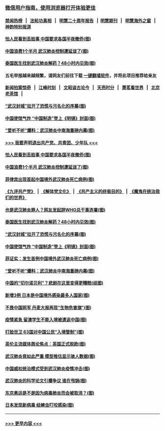 ### [微信用户指南，使用浏览器打开体验更佳](https://github.com/gfw-breaker/banned-news1/blob/master/indexes/wechat-guide.md?t=0)
#### [禁闻热榜](热点新闻.md?t=0)  &nbsp;&nbsp;|&nbsp;&nbsp; [法轮功真相](https://github.com/gfw-breaker/truth/blob/master/README.md?t=0) &nbsp;&nbsp;|&nbsp;&nbsp; [明慧二十周年报告](https://github.com/gfw-breaker/mh-reports/blob/master/README.md?t=0) &nbsp;&nbsp;|&nbsp;&nbsp;[明慧期刊](https://github.com/gfw-breaker/mh-qikan) &nbsp;&nbsp;|&nbsp;&nbsp; [明慧海外之窗](https://github.com/gfw-breaker/mh-news/blob/master/README.md?t=0) &nbsp;&nbsp;|&nbsp;&nbsp; [神韵特别报道](https://github.com/gfw-breaker/mh-news/blob/master/shenyun.md?t=0)
#### [怕人民看到丢脸事 中国要求各国半夜撤侨(图)](../pages/p9/921781.md?t=02032311) 
#### [中国浪费1个半月 武汉肺炎控制遭延误了(图)](../pages/p9/921694.md?t=02032311) 
#### [泰国医生找到武汉肺炎解药？48小时内见效(图)](../pages/p9/921698.md?t=02032311) 
#### 五毛举报越来越频繁，请网友们前往下载 [一键翻墙软件](https://github.com/gfw-breaker/ssr-accounts)，并将此项目推荐给亲友
#### [新闻拍案惊奇](https://github.com/gfw-breaker/banned-news1/blob/master/pages/link4.md) &nbsp;&nbsp;|&nbsp;&nbsp; [江峰时刻](https://github.com/gfw-breaker/banned-news1/blob/master/pages/link4.md) &nbsp;&nbsp;|&nbsp;&nbsp; [文昭谈古论今](https://github.com/gfw-breaker/banned-news1/blob/master/pages/link4.md) &nbsp;&nbsp;|&nbsp;&nbsp; [天亮时分](https://github.com/gfw-breaker/banned-news1/blob/master/pages/link4.md) &nbsp;&nbsp;|&nbsp;&nbsp; [萧茗看世界](https://github.com/gfw-breaker/banned-news1/blob/master/pages/link4.md) &nbsp;&nbsp;|&nbsp;&nbsp; [北京老茶馆](https://github.com/gfw-breaker/banned-news1/blob/master/pages/link4.md) &nbsp;&nbsp;|&nbsp;&nbsp; 
#### [“武汉封城”拉开了恐慌与污名化的序幕(图)](../pages/p9/921702.md?t=02032311) 
#### [中国使馆气炸 “中国制造”登上《明镜》封面(图)](../pages/p9/921685.md?t=02032311) 
#### [“爱听不听”爆料：武汉肺炎中南海重磅内幕(图)](../pages/p9/921649.md?t=02032311) 
#### [>>> 我要声明退出共产党、共青团、少年队 <<<](https://github.com/begood0513/goodnews/blob/master/quit/letter.md) 
#### [怕人民看到丢脸事 中国要求各国半夜撤侨(图)](../pages/p9/921781.md?t=02032311) 
#### [中国浪费1个半月 武汉肺炎控制遭延误了(图)](../pages/p9/921694.md?t=02032311) 
#### [菲律宾出现首起中国境外武汉肺炎死亡病例(图)](../pages/p9/921726.md?t=02032311) 
#### [《九评共产党》](https://github.com/begood0513/9ping.md/blob/master/README.md) &nbsp;|&nbsp; [《解体党文化》](../../../../jtdwh.md/blob/master/README.md)  &nbsp;|&nbsp; [《共产主义的终极目的》](../../../../gczydzjmd.md/blob/master/README.md) &nbsp;|&nbsp; [《魔鬼在统治我们的世界》](../../../../mgztzwmdsj.md/blob/master/README.md) 
#### [也是武汉肺炎罪人？网友发起辞WHO总干事连署(图)](../pages/p9/921705.md?t=02032311) 
#### [泰国医生找到武汉肺炎解药？48小时内见效(图)](../pages/p9/921698.md?t=02032311) 
#### [“武汉封城”拉开了恐慌与污名化的序幕(图)](../pages/p9/921702.md?t=02032311) 
#### [中国使馆气炸 “中国制造”登上《明镜》封面(图)](../pages/p9/921685.md?t=02032311) 
#### [菲证实：发生首例中国境外武汉肺炎死亡病例(图)](../pages/p9/921667.md?t=02032311) 
#### [“爱听不听”爆料：武汉肺炎中南海重磅内幕(图)](../pages/p9/921649.md?t=02032311) 
#### [中国的“切尔诺贝利”？悲剧在这里变得更糟糕(组图)](../pages/p9/921638.md?t=02032311) 
#### [新增3例 日本是中国境外感染最多人国家(图)](../pages/p9/921648.md?t=02032311) 
#### [不畏中国网军 丹麦大报再现“生物危害旗”(图)](../pages/p9/921644.md?t=02032311) 
#### [疫情紧急 留澳学生不能入境被遣返中国(图)](../pages/p9/921624.md?t=02032311) 
#### [打脸世卫 63国对中国公民“入境管制”(图)](../pages/p9/921593.md?t=02032311) 
#### [英伦主流媒体舆论焦点：英国正式脱欧(图)](../pages/p9/921591.md?t=02032311) 
#### [武汉肺炎竟如此严重 模型推估显示骇人数据(图)](../pages/p9/921547.md?t=02032311) 
#### [中国威权统治模式受到武汉肺炎疫情冲击(图)](../pages/p9/921510.md?t=02032311) 
#### [武汉肺炎的科学论文引爆争议 谁在甩锅(图)](../pages/p9/921509.md?t=02032311) 
#### [东京奥运是不是因为病毒肺炎而会被取消？(图)](../pages/p9/921507.md?t=02032311) 
#### [日本发现新病毒 经蜱虫叮咬感染(图)](../pages/p9/921443.md?t=02032311) 

----
#### [ >>> 更早内容 <<< ](../indexes/p9-earlier.md)
